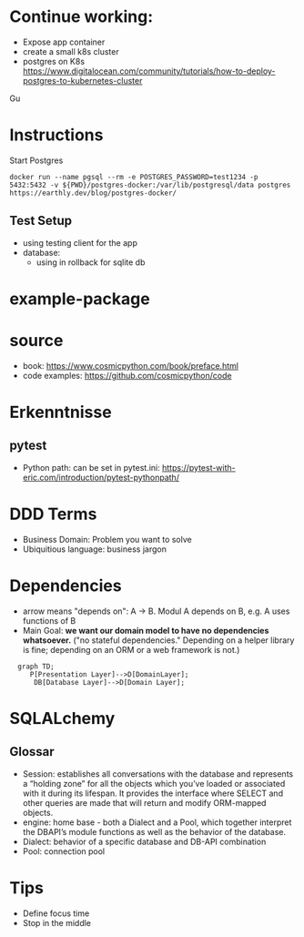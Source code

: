 # Continue working:
- Expose app container
- create a small k8s cluster
- postgres on K8s https://www.digitalocean.com/community/tutorials/how-to-deploy-postgres-to-kubernetes-cluster

Gu
# Instructions
Start Postgres 
``````
docker run --name pgsql --rm -e POSTGRES_PASSWORD=test1234 -p 5432:5432 -v ${PWD}/postgres-docker:/var/lib/postgresql/data postgres
https://earthly.dev/blog/postgres-docker/
``````


## Test Setup
- using testing client for the app
- database: 
  - using in rollback for sqlite db


# example-package

# source
- book: https://www.cosmicpython.com/book/preface.html
- code examples: https://github.com/cosmicpython/code

# Erkenntnisse

## pytest

- Python path: can be set in pytest.ini: https://pytest-with-eric.com/introduction/pytest-pythonpath/


# DDD Terms
- Business Domain: Problem you want to solve
- Ubiquitious language: business jargon

# Dependencies
- arrow means "depends on": A -> B. Modul A depends on B, e.g. A uses functions of B
- Main Goal: __we want our domain model to have no dependencies whatsoever.__ ("no stateful dependencies." Depending on a helper library is fine; depending on an ORM or a web framework is not.)

```mermaid
  graph TD;
     P[Presentation Layer]-->D[DomainLayer];
      DB[Database Layer]-->D[Domain Layer];
```

# SQLALchemy
## Glossar
- Session: establishes all conversations with the database and represents a “holding zone” for all the objects which you’ve loaded or associated with it during its lifespan. It provides the interface where SELECT and other queries are made that will return and modify ORM-mapped objects.
- engine: home base - both a Dialect and a Pool, which together interpret the DBAPI’s module functions as well as the behavior of the database.
- Dialect: behavior of a specific database and DB-API combination
- Pool: connection pool

# Tips
- Define focus time
- Stop in the middle